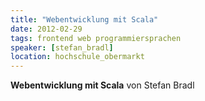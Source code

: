 ```yaml
---
title: "Webentwicklung mit Scala"
date: 2012-02-29
tags: frontend web programmiersprachen
speaker: [stefan_bradl]
location: hochschule_obermarkt
---
```


**Webentwicklung mit Scala** von Stefan Bradl